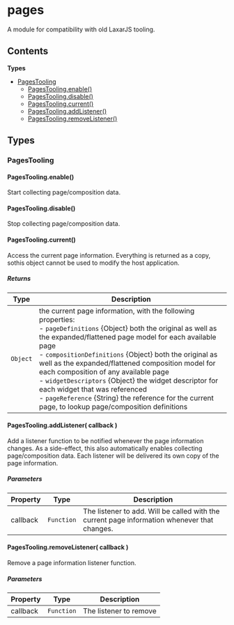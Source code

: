
# <a id="pages"></a>pages

A module for compatibility with old LaxarJS tooling.

## Contents

**Types**

- [PagesTooling](#PagesTooling)
  - [PagesTooling.enable()](#PagesTooling.enable)
  - [PagesTooling.disable()](#PagesTooling.disable)
  - [PagesTooling.current()](#PagesTooling.current)
  - [PagesTooling.addListener()](#PagesTooling.addListener)
  - [PagesTooling.removeListener()](#PagesTooling.removeListener)

## Types

### <a id="PagesTooling"></a>PagesTooling

#### <a id="PagesTooling.enable"></a>PagesTooling.enable()

Start collecting page/composition data.

#### <a id="PagesTooling.disable"></a>PagesTooling.disable()

Stop collecting page/composition data.

#### <a id="PagesTooling.current"></a>PagesTooling.current()

Access the current page information.
Everything is returned as a copy, sothis object cannot be used to modify the host application.

##### Returns

| Type | Description |
| ---- | ----------- |
| `Object` |  the current page information, with the following properties:<br>- `pageDefinitions` {Object} both the original as well as the expanded/flattened page model for each available page<br>- `compositionDefinitions` {Object} both the original as well as the expanded/flattened composition model for each composition of any available page<br>- `widgetDescriptors` {Object} the widget descriptor for each widget that was referenced<br>- `pageReference` {String} the reference for the current page, to lookup page/composition definitions |

#### <a id="PagesTooling.addListener"></a>PagesTooling.addListener( callback )

Add a listener function to be notified whenever the page information changes.
As a side-effect, this also automatically enables collecting page/composition data.
Each listener will be delivered its own copy of the page information.

##### Parameters

| Property | Type | Description |
| -------- | ---- | ----------- |
| callback | `Function` |  The listener to add. Will be called with the current page information whenever that changes. |

#### <a id="PagesTooling.removeListener"></a>PagesTooling.removeListener( callback )

Remove a page information listener function.

##### Parameters

| Property | Type | Description |
| -------- | ---- | ----------- |
| callback | `Function` |  The listener to remove |
